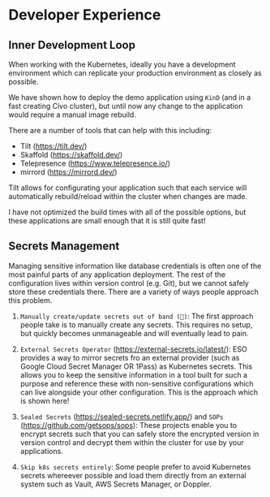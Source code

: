 # Developer Experience

## Inner Development Loop

When working with the Kubernetes, ideally you have a development environment which can replicate your production environment as closely as possible.

We have shown how to deploy the demo application using `KinD` (and in a fast creating Civo cluster), but until now any change to the application would require a manual image rebuild.

There are a number of tools that can help with this including:

- Tilt (https://tilt.dev/)
- Skaffold (https://skaffold.dev/)
- Telepresence (https://www.telepresence.io/)
- mirrord (https://mirrord.dev/)

Tilt allows for configurating your application such that each service will automatically rebuild/reload within the cluster when changes are made.

I have not optimized the build times with all of the possible options, but these applications are small enough that it is still quite fast!

## Secrets Management

Managing sensitive information like database credentials is often one of the most painful parts of any application deployment. The rest of the configuration lives within version control (e.g. Git), but we cannot safely store these credentials there. There are a variety of ways people approach this problem.

1. `Manually create/update secrets out of band (🤮)`: The first approach people take is to manually create any secrets. This requires no setup, but quickly becomes unmanageable and will eventually lead to pain.

2. `External Secrets Operator` (https://external-secrets.io/latest/): ESO provides a way to mirror secrets fro an external provider (such as Google Cloud Secret Manager OR 1Pass) as Kubernetes secrets. This allows you to keep the sensitive information in a tool built for such a purpose and reference these with non-sensitive configurations which can live alongside your other configuration. This is the approach which is shown here!

3. `Sealed Secrets` (https://sealed-secrets.netlify.app/) and `SOPs` (https://github.com/getsops/sops): These projects enable you to encrypt secrets such that you can safely store the encrypted version in version control and decrypt them within the cluster for use by your applications.

4. `Skip k8s secrets entirely`: Some people prefer to avoid Kubernetes secrets whereever possible and load them directly from an external system such as Vault, AWS Secrets Manager, or Doppler.
